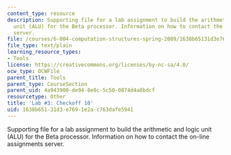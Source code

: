 ```yaml
---
content_type: resource
description: Supporting file for a lab assignment to build the arithmetic and logic
  unit (ALU) for the Beta processor. Information on how to contact the on-line assignments
  server.
file: /courses/6-004-computation-structures-spring-2009/1638b65131d3e7691e2ac763dafe5941_lab3checkoff_10.jsim
file_type: text/plain
learning_resource_types:
- Tools
license: https://creativecommons.org/licenses/by-nc-sa/4.0/
ocw_type: OCWFile
parent_title: Tools
parent_type: CourseSection
parent_uid: 4a943900-de94-8e8c-5c50-0874d4a8bdcf
resourcetype: Other
title: 'Lab #3: Checkoff 10'
uid: 1638b651-31d3-e769-1e2a-c763dafe5941
---
```

Supporting file for a lab assignment to build the arithmetic and logic unit (ALU) for the Beta processor. Information on how to contact the on-line assignments server.